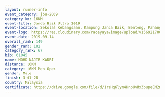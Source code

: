 ```yaml
---
layout: runner-info 
event_category: jbu-2019 
category_km: 16KM 
event-title: Janda Baik Ultra 2019  
event-location: Sekolah Kebangsaan, Kampung Janda Baik, Bentong, Pahang, Malaysia 
event-logo: https://res.cloudinary.com/raceyaya/image/upload/v1569217009/logo/janda-baik_vch1pc.jpg 
event-date: 2019-09-14 
overall_rank: 149
gender_rank: 102
category_rank: 67
bib: 61045
name: MOHD NAJIB KADRI
distance: 16KM
category: 16KM Men Open
gender: Male
finish: 3-01-28
country: Malaysia
certificate: https://drive.google.com/file/d/1raHq6lym4HnpUvMx3bupeEM2m8UQPdJn/view?usp=sharing
---
```


